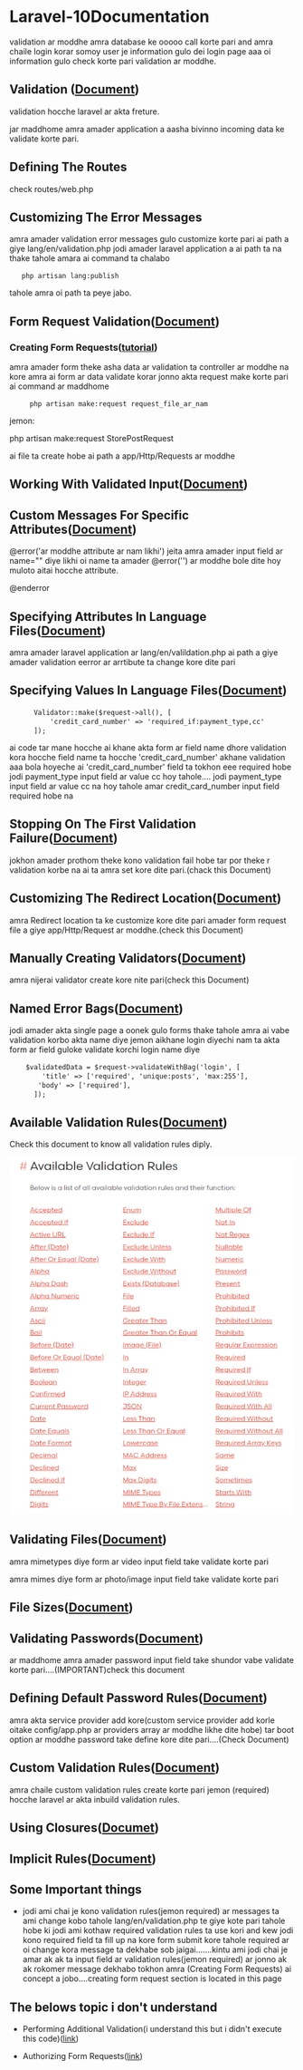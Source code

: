 # Laravel-10Documentation

validation ar moddhe amra database ke ooooo call korte pari and amra chaile login korar somoy user je information gulo dei login page aaa oi information gulo check korte pari validation ar moddhe.
## Validation ([Document](https://laravel.com/docs/10.x/validation#introduction))


 validation hocche laravel ar akta freture.

 jar maddhome amra amader application a aasha bivinno  incoming data ke validate korte pari.


## Defining The Routes

  check routes/web.php


## Customizing The Error Messages  


amra amader validation error messages gulo customize korte pari ai path a giye  lang/en/validation.php jodi amader laravel application a ai path ta na thake tahole amara ai command ta chalabo

       php artisan lang:publish

  tahole amra oi path ta peye jabo.     



## Form Request Validation([Document](https://laravel.com/docs/10.x/validation#form-request-validation))


### Creating Form Requests([tutorial](https://www.youtube.com/watch?v=8oMLIWJsCoE))

  amra amader form theke asha data ar validation ta controller ar moddhe na kore amra ai form ar data validate korar jonno akta request make korte pari ai command ar maddhome


         php artisan make:request request_file_ar_nam


  jemon:

  php artisan make:request StorePostRequest    


  ai file ta create hobe  ai path a app/Http/Requests   ar moddhe  


## Working With Validated Input([Document](https://laravel.com/docs/10.x/validation#working-with-validated-input)) 


## Custom Messages For Specific Attributes([Document](https://laravel.com/docs/10.x/validation#custom-messages-for-specific-attributes))

@error('ar moddhe attribute ar nam likhi') jeita amra amader input field ar name="" diye likhi oi name ta amader @error('') ar moddhe bole dite hoy muloto aitai hocche attribute.

@enderror



## Specifying Attributes In Language Files([Document](https://laravel.com/docs/10.x/validation#specifying-attribute-in-language-files))

amra amader laravel application ar lang/en/valildation.php ai path a giye amader validation eerror ar arrtibute ta change kore dite pari



## Specifying Values In Language Files([Document](https://laravel.com/docs/10.x/validation#specifying-values-in-language-files))


          Validator::make($request->all(), [
              'credit_card_number' => 'required_if:payment_type,cc'
          ]);

  ai code tar mane hocche ai khane akta form ar field name dhore validation kora hocche field name ta hocche 'credit_card_number' akhane validation aaa bola hoyeche ai 'credit_card_number' field ta tokhon eee required hobe jodi payment_type input field ar value cc hoy tahole.... jodi payment_type input field ar value cc na hoy tahole amar credit_card_number input field required hobe na     


## Stopping On The First Validation Failure([Document](https://laravel.com/docs/10.x/validation#request-stopping-on-first-validation-rule-failure))


 jokhon amader prothom theke kono validation fail hobe tar por theke r validation korbe na ai ta amra set kore dite pari.(chack this Document)


## Customizing The Redirect Location([Document](https://laravel.com/docs/10.x/validation#customizing-the-redirect-location))


amra Redirect location ta ke customize kore dite pari amader form request file a giye app/Http/Request ar moddhe.(check this Document)


## Manually Creating Validators([Document](https://laravel.com/docs/10.x/validation#manually-creating-validators))
  
amra nijerai validator create kore nite pari(check this Document)


## Named Error Bags([Document](https://laravel.com/docs/10.x/validation#named-error-bags))


jodi amader akta single page  a oonek gulo forms thake tahole amra ai vabe validation korbo akta name diye jemon aikhane login diyechi nam ta akta form ar field guloke validate korchi login name diye


        $validatedData = $request->validateWithBag('login', [
            'title' => ['required', 'unique:posts', 'max:255'],
           'body' => ['required'],
          ]);


## Available Validation Rules([Document](https://laravel.com/docs/10.x/validation#available-validation-rules))

Check this document to know all validation rules diply.

![image](./Screenshot%20from%202023-09-19%2010-34-53.png)

## Validating Files([Document](https://laravel.com/docs/10.x/validation#validating-files))

amra mimetypes diye form ar video input field take validate korte pari

amra mimes diye form ar photo/image input field take validate korte pari


## File Sizes([Document](https://laravel.com/docs/10.x/validation#validating-files-file-sizes))


## Validating Passwords([Document](https://laravel.com/docs/10.x/validation#validating-passwords))



ar maddhome amra amader password input field take shundor vabe validate korte pari....(IMPORTANT)check this document

## Defining Default Password Rules([Document](https://laravel.com/docs/10.x/validation#defining-default-password-rules))

amra akta service provider add kore(custom service provider add korle oitake config/app.php ar providers array ar moddhe likhe dite hobe) tar boot option ar moddhe password take define kore dite pari....(Check Document)

## Custom Validation Rules([Document](https://laravel.com/docs/10.x/validation#custom-validation-rules))

amra chaile custom validation rules create korte pari jemon (required) hocche laravel ar akta inbuild validation rules.


## Using Closures([Documet](https://laravel.com/docs/10.x/validation#using-closures))


## Implicit Rules([Document](https://laravel.com/docs/10.x/validation#implicit-rules))


## Some Important things

* jodi ami chai je kono validation rules(jemon required) ar messages ta ami change kobo tahole lang/en/validation.php te giye kote pari tahole hobe ki jodi ami kothaw required validation rules ta use kori and kew jodi kono required field ta fill up na kore form submit kore tahole required ar oi change kora message ta dekhabe sob jaigai.......kintu ami jodi chai je amar ak ak ta input field ar validation rules(jemon required) ar jonno ak ak rokomer message dekhabo tokhon amra (Creating Form Requests) ai concept a jobo....creating form request section is located in this page

## The belows topic i don't understand 

* Performing Additional Validation(i understand this but i didn't execute this code)([link](https://laravel.com/docs/10.x/validation#performing-additional-validation-on-form-requests))

* Authorizing Form Requests([link](https://laravel.com/docs/10.x/validation#authorizing-form-requests))
